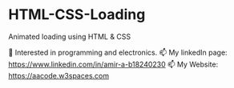 # HTML-CSS-Loading
Animated loading using HTML &amp; CSS



👀 Interested in programming and electronics.
📫 My linkedIn page: https://www.linkedin.com/in/amir-a-b18240230
📫 My Website: https://aacode.w3spaces.com
